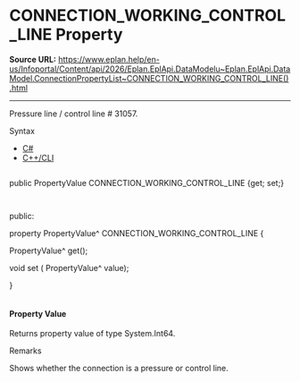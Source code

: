 # CONNECTION_WORKING_CONTROL_LINE Property

**Source URL:** https://www.eplan.help/en-us/Infoportal/Content/api/2026/Eplan.EplApi.DataModelu~Eplan.EplApi.DataModel.ConnectionPropertyList~CONNECTION_WORKING_CONTROL_LINE().html

---

Pressure line / control line # 31057.

Syntax

- [C#](#i-syntax-CS)
- [C++/CLI](#i-syntax-CPP2005)

```
```
public PropertyValue CONNECTION_WORKING_CONTROL_LINE {get; set;}
```
```

```
```
public:

property PropertyValue^ CONNECTION_WORKING_CONTROL_LINE {

   PropertyValue^ get();

   void set (    PropertyValue^ value);

}
```
```

#### Property Value

Returns property value of type System.Int64.

Remarks

Shows whether the connection is a pressure or control line.
